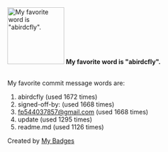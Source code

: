 <img src="https://my-badges.github.io/my-badges/favorite-word.png" alt="My favorite word is &quot;abirdcfly&quot;." title="My favorite word is &quot;abirdcfly&quot;." width="128">
<strong>My favorite word is &quot;abirdcfly&quot;.</strong>
<br><br>

My favorite commit message words are:

1. abirdcfly (used 1672 times)
2. signed-off-by: (used 1668 times)
3. <fp544037857@gmail.com> (used 1668 times)
4. update (used 1295 times)
5. readme.md (used 1126 times)


Created by <a href="https://github.com/my-badges/my-badges">My Badges</a>